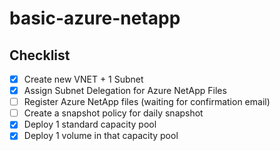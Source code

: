 # basic-azure-netapp

## Checklist
- [x] Create new VNET + 1 Subnet
- [x] Assign Subnet Delegation for Azure NetApp Files
- [ ] Register Azure NetApp files (waiting for confirmation email)
- [ ] Create a snapshot policy for daily snapshot
- [x] Deploy 1 standard capacity pool
- [x] Deploy 1 volume in that capacity pool